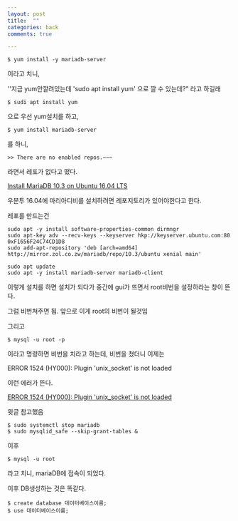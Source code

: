 ```yaml
---
layout: post
title:  ""
categories: back
comments: true

---
```






```
$ yum install -y mariadb-server
```

이라고 치니, 

''지금 yum안깔려있는데 'sudo apt install yum' 으로 깔 수 있는데?" 라고 하길래

```
$ sudi apt install yum
```

으로 우선 yum설치를 하고,

```
$ yum install mariadb-server
```

를 하니, 

```
>> There are no enabled repos.~~~
```

라면서 레포가 없다고 떴다.

[Install MariaDB 10.3 on Ubuntu 16.04 LTS](<https://computingforgeeks.com/how-to-install-mariadb-10-3-on-ubuntu-16-04-lts-xenial/>)

우분투 16.04에 마리아디비를 설치하려면 레포지토리가 있어야한다고 한다.

레포를 만드는건

```
sudo apt -y install software-properties-common dirmngr
sudo apt-key adv --recv-keys --keyserver hkp://keyserver.ubuntu.com:80 0xF1656F24C74CD1D8
sudo add-apt-repository 'deb [arch=amd64] http://mirror.zol.co.zw/mariadb/repo/10.3/ubuntu xenial main'
```

```
sudo apt update
sudo apt -y install mariadb-server mariadb-client
```



이렇게 설치를 하면 설치가 되다가 중간에 gui가 뜨면서 root비번을 설정하라는 창이 뜬다.

그럼 비번쳐주면 됨. 앞으로 이게 root의 비번이 될것임

그리고



```
$ mysql -u root -p
```

이라고 명령하면 비번을 치라고 하는데, 비번을 쳤더니 이제는

ERROR 1524 (HY000): Plugin 'unix_socket' is not loaded

이런 에러가 뜬다.

[ERROR 1524 (HY000): Plugin 'unix_socket' is not loaded](<https://wnw1005.tistory.com/57>)

윗글 참고했음

```
$ sudo systemctl stop mariadb
$ sudo mysqlid_safe --skip-grant-tables &
```

이후

```
$ mysql -u root
```

라고 치니, mariaDB에 접속이 되었다.



이후 DB생성하는 것은 똑같다.

```
$ create database 데이터베이스이름;
$ use 데이터베이스이름;
```

